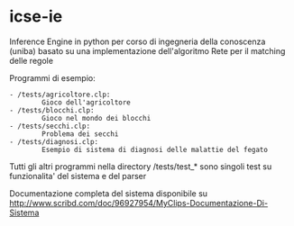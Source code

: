 icse-ie
=======

Inference Engine in python per corso di ingegneria della conoscenza (uniba)
basato su una implementazione dell'algoritmo Rete per il matching delle regole

Programmi di esempio:

	- /tests/agricoltore.clp:
			Gioco dell'agricoltore
	- /tests/blocchi.clp:
			Gioco nel mondo dei blocchi
	- /tests/secchi.clp:
			Problema dei secchi
	- /tests/diagnosi.clp:
			Esempio di sistema di diagnosi delle malattie del fegato

Tutti gli altri programmi nella directory /tests/test_* sono singoli test su
funzionalita' del sistema e del parser

Documentazione completa del sistema disponibile su http://www.scribd.com/doc/96927954/MyClips-Documentazione-Di-Sistema

